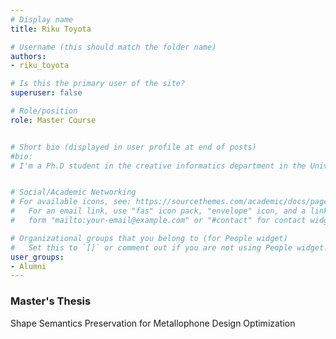```yaml
---
# Display name
title: Riku Toyota

# Username (this should match the folder name)
authors: 
- riku_toyota

# Is this the primary user of the site?
superuser: false

# Role/position
role: Master Course


# Short bio (displayed in user profile at end of posts)
#bio: 
# I'm a Ph.D student in the creative informatics department in the University of Tokyo


# Social/Academic Networking
# For available icons, see: https://sourcethemes.com/academic/docs/page-builder/#icons
#   For an email link, use "fas" icon pack, "envelope" icon, and a link in the
#   form "mailto:your-email@example.com" or "#contact" for contact widget.

# Organizational groups that you belong to (for People widget)
#   Set this to `[]` or comment out if you are not using People widget.
user_groups:
- Alumni
---
```



### Master's Thesis
Shape Semantics Preservation for Metallophone Design Optimization

